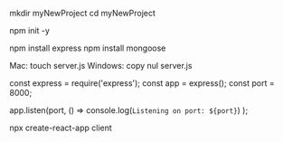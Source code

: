 <!-- Let's jump right into creating our full stack MERN project. First, create a new folder called "myNewProject" and cd into it. -->

mkdir myNewProject
cd myNewProject


<!-- Next, create a new project via: -->

npm init -y

<!-- This will create the package.json for our server. We will then need to install our dependencies: -->

npm install express
npm install mongoose


<!-- Next, via the terminal or the UI, create a new file called server.js. -->

Mac: touch server.js
Windows: copy nul server.js


<!-- Then, within the server.js add the following code: -->

const express = require('express');
const app = express();
const port = 8000;
    
app.listen(port, () => console.log(`Listening on port: ${port}`) );


<!-- Let's create our modularized project structure by making a folder called "server" and then create four more folders within that called "config", "controllers", "models" and "routes". -->

<!-- This is how we create the project structure for our backend. Now, let's create our React project via create-react-app. Since React is used for the client side code, we can call our project "client". Make sure you are in the same folder level as your "server.js". -->

npx create-react-app client

<!-- Now that you have your React project built, you will be running two different servers: your front end React server with live reloading and your Express server. -->